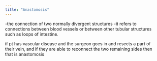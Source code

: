 ```yaml
---
title: "Anastomosis"
---
```

-the connection of two normally divergent structures
-it refers to connections between blood vessels or between other tubular structures such as loops of intestine.

if pt has vascular disease and the surgeon goes in and resects a part of their vein, and if they are able to reconnect the two remaining sides then that is anastomosis

